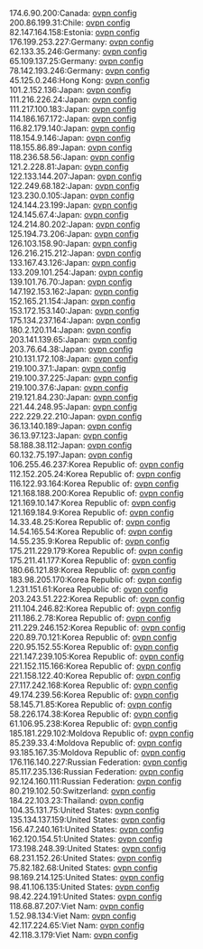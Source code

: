 174.6.90.200:Canada: [ovpn config](vpn/174_6_90_200.ovpn)  
200.86.199.31:Chile: [ovpn config](vpn/200_86_199_31.ovpn)  
82.147.164.158:Estonia: [ovpn config](vpn/82_147_164_158.ovpn)  
176.199.253.227:Germany: [ovpn config](vpn/176_199_253_227.ovpn)  
62.133.35.246:Germany: [ovpn config](vpn/62_133_35_246.ovpn)  
65.109.137.25:Germany: [ovpn config](vpn/65_109_137_25.ovpn)  
78.142.193.246:Germany: [ovpn config](vpn/78_142_193_246.ovpn)  
45.125.0.246:Hong Kong: [ovpn config](vpn/45_125_0_246.ovpn)  
101.2.152.136:Japan: [ovpn config](vpn/101_2_152_136.ovpn)  
111.216.226.24:Japan: [ovpn config](vpn/111_216_226_24.ovpn)  
111.217.100.183:Japan: [ovpn config](vpn/111_217_100_183.ovpn)  
114.186.167.172:Japan: [ovpn config](vpn/114_186_167_172.ovpn)  
116.82.179.140:Japan: [ovpn config](vpn/116_82_179_140.ovpn)  
118.154.9.146:Japan: [ovpn config](vpn/118_154_9_146.ovpn)  
118.155.86.89:Japan: [ovpn config](vpn/118_155_86_89.ovpn)  
118.236.58.56:Japan: [ovpn config](vpn/118_236_58_56.ovpn)  
121.2.228.81:Japan: [ovpn config](vpn/121_2_228_81.ovpn)  
122.133.144.207:Japan: [ovpn config](vpn/122_133_144_207.ovpn)  
122.249.68.182:Japan: [ovpn config](vpn/122_249_68_182.ovpn)  
123.230.0.105:Japan: [ovpn config](vpn/123_230_0_105.ovpn)  
124.144.23.199:Japan: [ovpn config](vpn/124_144_23_199.ovpn)  
124.145.67.4:Japan: [ovpn config](vpn/124_145_67_4.ovpn)  
124.214.80.202:Japan: [ovpn config](vpn/124_214_80_202.ovpn)  
125.194.73.206:Japan: [ovpn config](vpn/125_194_73_206.ovpn)  
126.103.158.90:Japan: [ovpn config](vpn/126_103_158_90.ovpn)  
126.216.215.212:Japan: [ovpn config](vpn/126_216_215_212.ovpn)  
133.167.43.126:Japan: [ovpn config](vpn/133_167_43_126.ovpn)  
133.209.101.254:Japan: [ovpn config](vpn/133_209_101_254.ovpn)  
139.101.76.70:Japan: [ovpn config](vpn/139_101_76_70.ovpn)  
147.192.153.162:Japan: [ovpn config](vpn/147_192_153_162.ovpn)  
152.165.21.154:Japan: [ovpn config](vpn/152_165_21_154.ovpn)  
153.172.153.140:Japan: [ovpn config](vpn/153_172_153_140.ovpn)  
175.134.237.164:Japan: [ovpn config](vpn/175_134_237_164.ovpn)  
180.2.120.114:Japan: [ovpn config](vpn/180_2_120_114.ovpn)  
203.141.139.65:Japan: [ovpn config](vpn/203_141_139_65.ovpn)  
203.76.64.38:Japan: [ovpn config](vpn/203_76_64_38.ovpn)  
210.131.172.108:Japan: [ovpn config](vpn/210_131_172_108.ovpn)  
219.100.37.1:Japan: [ovpn config](vpn/219_100_37_1.ovpn)  
219.100.37.225:Japan: [ovpn config](vpn/219_100_37_225.ovpn)  
219.100.37.6:Japan: [ovpn config](vpn/219_100_37_6.ovpn)  
219.121.84.230:Japan: [ovpn config](vpn/219_121_84_230.ovpn)  
221.44.248.95:Japan: [ovpn config](vpn/221_44_248_95.ovpn)  
222.229.22.210:Japan: [ovpn config](vpn/222_229_22_210.ovpn)  
36.13.140.189:Japan: [ovpn config](vpn/36_13_140_189.ovpn)  
36.13.97.123:Japan: [ovpn config](vpn/36_13_97_123.ovpn)  
58.188.38.112:Japan: [ovpn config](vpn/58_188_38_112.ovpn)  
60.132.75.197:Japan: [ovpn config](vpn/60_132_75_197.ovpn)  
106.255.46.237:Korea Republic of: [ovpn config](vpn/106_255_46_237.ovpn)  
112.152.205.24:Korea Republic of: [ovpn config](vpn/112_152_205_24.ovpn)  
116.122.93.164:Korea Republic of: [ovpn config](vpn/116_122_93_164.ovpn)  
121.168.188.200:Korea Republic of: [ovpn config](vpn/121_168_188_200.ovpn)  
121.169.10.147:Korea Republic of: [ovpn config](vpn/121_169_10_147.ovpn)  
121.169.184.9:Korea Republic of: [ovpn config](vpn/121_169_184_9.ovpn)  
14.33.48.25:Korea Republic of: [ovpn config](vpn/14_33_48_25.ovpn)  
14.54.165.54:Korea Republic of: [ovpn config](vpn/14_54_165_54.ovpn)  
14.55.235.9:Korea Republic of: [ovpn config](vpn/14_55_235_9.ovpn)  
175.211.229.179:Korea Republic of: [ovpn config](vpn/175_211_229_179.ovpn)  
175.211.41.177:Korea Republic of: [ovpn config](vpn/175_211_41_177.ovpn)  
180.66.121.89:Korea Republic of: [ovpn config](vpn/180_66_121_89.ovpn)  
183.98.205.170:Korea Republic of: [ovpn config](vpn/183_98_205_170.ovpn)  
1.231.151.61:Korea Republic of: [ovpn config](vpn/1_231_151_61.ovpn)  
203.243.51.222:Korea Republic of: [ovpn config](vpn/203_243_51_222.ovpn)  
211.104.246.82:Korea Republic of: [ovpn config](vpn/211_104_246_82.ovpn)  
211.186.2.78:Korea Republic of: [ovpn config](vpn/211_186_2_78.ovpn)  
211.229.246.152:Korea Republic of: [ovpn config](vpn/211_229_246_152.ovpn)  
220.89.70.121:Korea Republic of: [ovpn config](vpn/220_89_70_121.ovpn)  
220.95.152.55:Korea Republic of: [ovpn config](vpn/220_95_152_55.ovpn)  
221.147.239.105:Korea Republic of: [ovpn config](vpn/221_147_239_105.ovpn)  
221.152.115.166:Korea Republic of: [ovpn config](vpn/221_152_115_166.ovpn)  
221.158.122.40:Korea Republic of: [ovpn config](vpn/221_158_122_40.ovpn)  
27.117.242.168:Korea Republic of: [ovpn config](vpn/27_117_242_168.ovpn)  
49.174.239.56:Korea Republic of: [ovpn config](vpn/49_174_239_56.ovpn)  
58.145.71.85:Korea Republic of: [ovpn config](vpn/58_145_71_85.ovpn)  
58.226.174.38:Korea Republic of: [ovpn config](vpn/58_226_174_38.ovpn)  
61.106.95.238:Korea Republic of: [ovpn config](vpn/61_106_95_238.ovpn)  
185.181.229.102:Moldova Republic of: [ovpn config](vpn/185_181_229_102.ovpn)  
85.239.33.4:Moldova Republic of: [ovpn config](vpn/85_239_33_4.ovpn)  
93.185.167.35:Moldova Republic of: [ovpn config](vpn/93_185_167_35.ovpn)  
176.116.140.227:Russian Federation: [ovpn config](vpn/176_116_140_227.ovpn)  
85.117.235.136:Russian Federation: [ovpn config](vpn/85_117_235_136.ovpn)  
92.124.160.111:Russian Federation: [ovpn config](vpn/92_124_160_111.ovpn)  
80.219.102.50:Switzerland: [ovpn config](vpn/80_219_102_50.ovpn)  
184.22.103.23:Thailand: [ovpn config](vpn/184_22_103_23.ovpn)  
104.35.131.75:United States: [ovpn config](vpn/104_35_131_75.ovpn)  
135.134.137.159:United States: [ovpn config](vpn/135_134_137_159.ovpn)  
156.47.240.161:United States: [ovpn config](vpn/156_47_240_161.ovpn)  
162.120.154.51:United States: [ovpn config](vpn/162_120_154_51.ovpn)  
173.198.248.39:United States: [ovpn config](vpn/173_198_248_39.ovpn)  
68.231.152.26:United States: [ovpn config](vpn/68_231_152_26.ovpn)  
75.82.182.68:United States: [ovpn config](vpn/75_82_182_68.ovpn)  
98.169.214.125:United States: [ovpn config](vpn/98_169_214_125.ovpn)  
98.41.106.135:United States: [ovpn config](vpn/98_41_106_135.ovpn)  
98.42.224.191:United States: [ovpn config](vpn/98_42_224_191.ovpn)  
118.68.87.207:Viet Nam: [ovpn config](vpn/118_68_87_207.ovpn)  
1.52.98.134:Viet Nam: [ovpn config](vpn/1_52_98_134.ovpn)  
42.117.224.65:Viet Nam: [ovpn config](vpn/42_117_224_65.ovpn)  
42.118.3.179:Viet Nam: [ovpn config](vpn/42_118_3_179.ovpn)  
